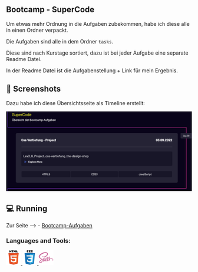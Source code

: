 ## Bootcamp - SuperCode

Um etwas mehr Ordnung in die Aufgaben zubekommen, habe ich diese alle in einen Ordner verpackt.

Die Aufgaben sind alle in dem Ordner `tasks`.

Diese sind nach Kurstage sortiert, dazu ist bei jeder Aufgabe eine separate Readme Datei.

In der Readme Datei ist die Aufgabenstellung + Link für mein Ergebnis.

## 📸 Screenshots

Dazu habe ich diese Übersichtsseite als Timeline erstellt:

![App Screenshot](assets/img/screen.png)

## 💻 Running

Zur Seite —> - [Bootcamp-Aufgaben](https://mukkez.github.io/Bootcamp/)

<p align="left">
</p>

<h3 align="left">Languages and Tools:</h3>
<p align="left"> <a href="https://www.w3schools.com/html/" target="_blank" rel="noreferrer"> <img src="https://raw.githubusercontent.com/devicons/devicon/master/icons/html5/html5-original-wordmark.svg" alt="html5" width="40" height="40"/> </a>
<a href="https://www.w3schools.com/css/" target="_blank" rel="noreferrer"> <img src="https://raw.githubusercontent.com/devicons/devicon/master/icons/css3/css3-original-wordmark.svg" alt="css3" width="40" height="40"/> </a>
<a href="https://www.w3schools.com/sass/" target="_blank" rel="noreferrer"> <img src="https://raw.githubusercontent.com/izumin5210/emojipack-for-devicon/master/png/sass.png" alt="sass" width="40" height="40"/> </a> </p>
